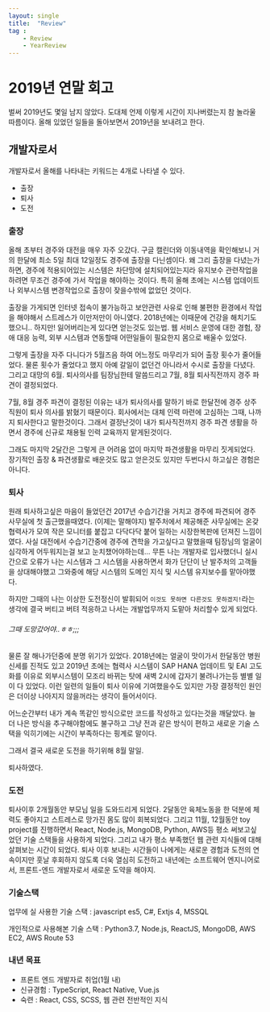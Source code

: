 ```yaml
---
layout: single
title:  "Review"
tag : 
    - Review
    - YearReview
---
```



# 2019년 연말 회고

벌써 2019년도 몇일 남지 않았다. 도대체 언제 이렇게 시간이 지나버렸는지 참 놀라울 따름이다. 올해 있었던 일들을 돌아보면서 2019년을 보내려고 한다.


## 개발자로서

개발자로서 올해를 나타내는 키워드는 4개로 나타낼 수 있다.

- 출장
- 퇴사
- 도전

### 출장

올해 초부터 경주와 대전을 매우 자주 오갔다. 구글 캘린더와 이동내역을 확인해보니 거의 한달에 최소 5일 최대 12일정도 경주에 출장을 다닌셈이다. 왜 그리 출장을 다녔는가 하면, 경주에 적용되어있는 시스템은 차단망에 설치되어있는지라 유지보수 관련작업을 하려면 무조건 경주에 가서 작업을 해야하는 것이다. 특히 올해 초에는 시스템 업데이트나 외부시스템 변경작업으로 출장이 잦을수밖에 없었던 것이다.

출장을 가게되면 인터넷 접속이 불가능하고 보안관련 사유로 인해 불편한 환경에서 작업을 해야해서 스트레스가 이만저만이 아니였다. 2018년에는 이때문에 건강을 해치기도 했으니.. 하지만! 잃어버리는게 있다면 얻는것도 있는법. 웹 서비스 운영에 대한 경험, 장애 대응 능력, 외부 시스템과 연동할때 어떤일들이 필요한지 몸으로 배울수 있었다. 

그렇게 출장을 자주 다니다가 5월즈음 하여 어느정도 마무리가 되어 출장 횟수가 줄어들었다. 물론 횟수가 줄었다고 했지 아예 갈일이 없던건 아니라서 수시로 출장을 다녔다. 그리고 대망의 6월. 퇴사의사를 팀장님한테 말씀드리고 7월, 8월 퇴사직전까지 경주 파견이 결정되었다.

7월, 8월 경주 파견이 결정된 이유는 내가 퇴사의사를 말하기 바로 한달전에 경주 상주 직원이 퇴사 의사를 밝혔기 때문이다. 회사에서는 대체 인력 마련에 고심하는 그때, 나까지 퇴사한다고 말한것이다. 그래서 결정난것이 내가 퇴사직전까지 경주 파견 생활을 하면서 경주에 신규로 채용될 인력 교육까지 맡게된것이다.

그래도 마지막 2달간은 그렇게 큰 어려움 없이 마지막 파견생활을 마무리 짓게되었다. 장기적인 출장 & 파견생활로 배운것도 많고 얻은것도 있지만 두번다시 하고싶은 경험은 아니다.

### 퇴사

원래 퇴사하고싶은 마음이 들었던건 2017년 수습기간을 거치고 경주에 파견되어 경주 사무실에 첫 출근했을때였다. (이제는 말해야지) 발주처에서 제공해준 사무실에는 온갖 협력사가 모여 작은 모니터를 붙잡고 다닥다닥 붙어 일하는 시장한복판에 던져진 느낌이였다. 사실 대전에서 수습기간중에 경주에 견학을 가고싶다고 말했을때 팀장님의 얼굴이 심각하게 어두워지는걸 보고 눈치챘어야하는데... 무튼 나는 개발자로 입사했더니 실시간으로 오류가 나는 시스템과 그 시스템을 사용하면서 화가 단단이 난 발주처의 고객들을 상대해야했고 그와중에 해당 시스템의 도메인 지식 및 시스템 유지보수를 맡아야했다.

하지만 그때의 나는 이상한 도전정신이 발휘되어 `이것도 못하면 다른것도 못하겠지!`라는 생각에 결국 버티고 버텨 적응하고 나서는 개발업무까지 도맡아 처리할수 있게 되었다.

###### 그때 도망갔어야..ㅎㅎ;;;

물론 잘 해나가던중에 분명 위기가 있었다. 2018년에는 얼굴이 맛이가서 한달동안 병원 신세를 진적도 있고 2019년 초에는 협력사 시스템이 SAP HANA 업데이트 및 EAI 고도화를 이유로 외부시스템이 모조리 바뀌는 탓에 새벽 2시에 갑자기 불려나가는등 별별 일이 다 있었다. 이런 일련의 일들이 퇴사 이유에 기여했을수도 있지만 가장 결정적인 원인은 더이상 나아지지 않을꺼라는 생각이 들어서이다.

어느순간부터 내가 계속 똑같인 방식으로만 코드를 작성하고 있다는것을 깨달았다. 늘 더 나은 방식을 추구해야함에도 불구하고 그냥 전과 같은 방식이 편하고 새로운 기술 스택을 익히기에는 시간이 부족하다는 핑계로 말이다.

그래서 결국 새로운 도전을 하기위해 8월 말일. 

퇴사하였다.


### 도전

퇴사이후 2개월동안 부모님 일을 도와드리게 되었다. 2달동안 육체노동을 한 덕분에 체력도 좋아지고 스트레스로 망가진 몸도 많이 회복되었다. 그리고 11월, 12월동안 toy project를 진행하면서 React, Node.js, MongoDB, Python, AWS등 평소 써보고싶었던 기술 스택들을 사용하게 되었다. 그리고 내가 평소 부족했던 웹 관련 지식들에 대해 살펴보는 시간이 되었다. 퇴사 이후 보내는 시간들이 나에게는 새로운 경험과 도전의 연속이지만 훗날 후회하지 않도록 더욱 열심히 도전하고 내년에는 소프트웨어 엔지니어로서, 프론트-엔드 개발자로서 새로운 도약을 해야지.


### 기술스택

업무에 실 사용한 기술 스택 : javascript es5, C#, Extjs 4, MSSQL

개인적으로 사용해본 기술 스택 : Python3.7, Node.js, ReactJS, MongoDB, AWS EC2, AWS Route 53


### 내년 목표

- 프론트 엔드 개발자로 취업(1월 내)
- 신규경험 : TypeScript, React Native, Vue.js
- 숙련 : React, CSS, SCSS, 웹 관련 전반적인 지식


